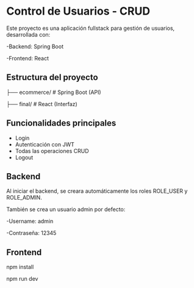 # Control de Usuarios - CRUD

Este proyecto es una aplicación fullstack para gestión de usuarios, desarrollada con:

-Backend: Spring Boot

-Frontend: React 


## Estructura del proyecto

├── ecommerce/ # Spring Boot (API)

├── final/ # React (Interfaz)

## Funcionalidades principales

- Login
- Autenticación con JWT
- Todas las operaciones CRUD
- Logout


## Backend

Al iniciar el backend, se creara automáticamente los roles ROLE_USER y ROLE_ADMIN.

También se crea un usuario admin por defecto:

-Username: admin

-Contraseña: 12345

## Frontend
npm install

npm run dev



